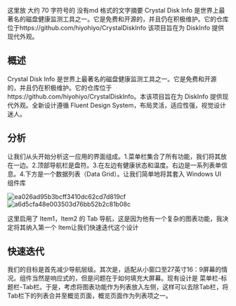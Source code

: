 这里放 大约 70 字符号的 没有md 格式的文字摘要 
Crystal Disk Info 是世界上最著名的磁盘健康监测工具之一。它是免费和开源的，并且仍在积极维护。它的仓库位于https://github.com/hiyohiyo/CrystalDiskInfo 该项目旨在为 DiskInfo 提供现代外观。

## 概述

Crystal Disk Info 是世界上最著名的磁盘健康监测工具之一。它是免费和开源的，并且仍在积极维护。它的仓库位于https://github.com/hiyohiyo/CrystalDiskInfo。本该项目旨在为 DiskInfo 提供现代外观。全新设计遵循 Fluent Design System，布局灵活，适应性强，视觉设计迷人。

## 分析

让我们从头开始分析这一应用的界面组成。1.菜单栏集合了所有功能，我们将其放在一边。2.顶部导航栏是盘符。3.在左边有健康状态和温度。右边是一系列表单信息。4.下方是一个数据列表（Data Grid）。让我们简单地将其套入 Windows UI 组件库

![ea026ad95b3bcff3410dc62cd7d819cf](https://github.com/user-attachments/assets/694ab5a9-6625-493a-8c3b-575940f15be6)
![a6d5cfa48e003503d76bb52b2c81b08c](https://github.com/user-attachments/assets/0a82e88f-f5bc-4da9-aa13-bf9bd27fb9e5)

这里启用了 Item1，Item2 的 Tab 导航，这是因为他有一个复杂的图表功能，我决定将其纳入第一个 Item让我们快速迭代这个设计

## 快速迭代
我们的目标是首先减少导航层级。其次是，适配从小窗口至27英寸16：9屏幕的情况。组件当然是响应式的，但是问题在于如何填充大屏幕。现有设计是 菜单栏-标题栏-Tab栏。于是，考虑将图表功能作为列表放入左侧，这样可以去除Tab栏，将Tab栏下的列表合并至概览页面，概览页面作为列表项之一。
